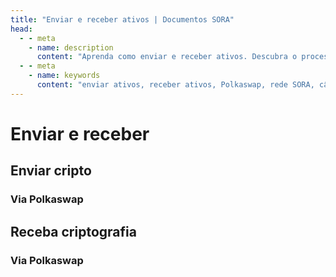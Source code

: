 ```yaml
---
title: "Enviar e receber ativos | Documentos SORA"
head:
  - - meta
    - name: description
      content: "Aprenda como enviar e receber ativos. Descubra o processo passo a passo para transferir ativos com segurança entre carteiras, explore as opções disponíveis para seleção de ativos e taxas de transação e garanta transferências de ativos tranquilas e eficientes no SORA."
  - - meta
    - name: keywords
      content: "enviar ativos, receber ativos, Polkaswap, rede SORA, câmbio descentralizado, transferências de ativos, taxas de transação"
---
```


# Enviar e receber

## Enviar cripto

### Via Polkaswap

<!-- @include: /snippets/send-polkaswap.md -->

## Receba criptografia

### Via Polkaswap

<!-- @include: /snippets/receive-polkaswap.md -->
